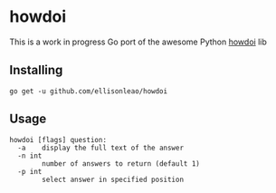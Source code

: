 howdoi
======

This is a work in progress Go port of the awesome Python [howdoi](https://github.com/gleitz/howdoi) lib

## Installing

```
go get -u github.com/ellisonleao/howdoi
```

## Usage

```
howdoi [flags] question:
  -a	display the full text of the answer
  -n int
    	number of answers to return (default 1)
  -p int
    	select answer in specified position
```
